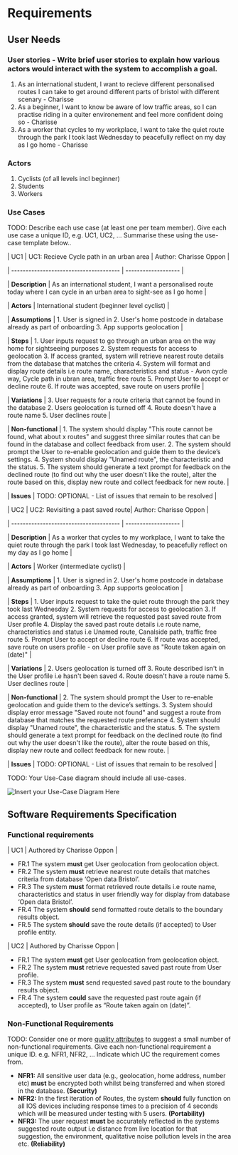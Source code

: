 # Requirements

## User Needs

### User stories - Write brief user stories to explain how various actors would interact with the system to accomplish a goal.
1. As an international student, I want to recieve different personalised routes I can take to get around different parts of bristol with different scenary - Charisse
2. As a beginner, I want to know be aware of low traffic areas, so I can practise riding in a quiter environement and feel more confident doing so - Charisse
3. As a worker that cycles to my workplace, I want to take the quiet route through the park I took last Wednesday to peacefully reflect on my day as I go home - Charisse

### Actors
1. Cyclists (of all levels incl beginner)
2. Students
3. Workers

### Use Cases
TODO: Describe each use case (at least one per team member).
    Give each use case a unique ID, e.g. UC1, UC2, ...
    Summarise these using the use-case template below..

| UC1 | UC1: Recieve Cycle path in an urban area | Author: Charisse Oppon |

| -------------------------------------- | ------------------- |

| **Description** | As an international student, I want a personalised route today where I can cycle in an urban area to sight-see as I go home |

| **Actors** | International student (beginner level cyclist) |

| **Assumptions** | 1. User is signed in 2. User's home postcode in database already as part of onboarding 3. App supports geolocation |

| **Steps** | 1. User inputs request to go through an urban area on the way home for 
                 sightseeing purposes
              2. System requests for access to geolocation
              3. If access granted, system will retrieve nearest route details from the database 
                 that matches the criteria
              4. System will format and display route details i.e route name, characteristics and 
                 status - Avon cycle way, Cycle path in ubran area, traffic free route 
              5. Prompt User to accept or decline route 
              6. If route was accepted, save route on users profile |
              
| **Variations** | 3. User requests for a route criteria that cannot be found in the database 
                   2. Users geolocation is turned off
                   4. Route doesn't have a route name 
                   5. User declines route |
                   
| **Non-functional** | 1. The system should display "This route cannot be found, what about x routes" and suggest three similar routes that can be found in the database and collect feedback from user. 2. The system should prompt the User to re-enable geolocation and guide them to the device’s settings. 4. System should display "Unamed route", the characteristic and the status. 5. The system should generate a text prompt for feedback on the declined route (to find out why the user doesn't like the route), alter the route based on this, display new route and collect feedback for new route. |
                          
| **Issues** | TODO: OPTIONAL - List of issues that remain to be resolved |


| UC2 | UC2: Revisiting a past saved route| Author: Charisse Oppon |

| -------------------------------------- | ------------------- |

| **Description** | As a worker that cycles to my workplace, I want to take the quiet route through the park I took last Wednesday, to peacefully reflect on my day as I go home |

| **Actors** | Worker (intermediate cyclist) |

| **Assumptions** | 1. User is signed in 2. User's home postcode in database already as part of onboarding 3. App supports geolocation |

| **Steps** | 1. User inputs request to take the quiet route through the park they took last 
                 Wednesday
              2. System requests for access to geolocation
              3. If access granted, system will retrieve the requested past saved route from 
                 User profile 
              4. Display the saved past route details i.e route name, characteristics and 
                 status i.e  Unamed route, Canalside path, traffic free route 
              5. Prompt User to accept or decline route 
              6. If route was accepted, save route on users profile - on User profile save as 
                 "Route taken again on (date)" |
              
| **Variations** | 2. Users geolocation is turned off
                   3. Route described isn't in the User profile i.e hasn't been saved
                   4. Route doesn't have a route name 
                   5. User declines route |
                   
| **Non-functional** | 2. The system should prompt the User to re-enable geolocation and guide them to the device’s settings. 3. System should display error message "Saved route not found" and suggest a route from database that matches the requested route preferance 4. System should display "Unamed route", the characteristic and the status. 5. The system should generate a text prompt for feedback on the declined route (to find out why the user doesn't like the route), alter the route based on this, display new route and collect feedback for new route. |
                          
| **Issues** | TODO: OPTIONAL - List of issues that remain to be resolved |

TODO: Your Use-Case diagram should include all use-cases.

![Insert your Use-Case Diagram Here](images/use-case.png)

## Software Requirements Specification
### Functional requirements

| UC1 | Authored by Charisse Oppon |

- FR.1 The system **must** get User geolocation from geolocation object.
- FR.2 The system **must** retrieve nearest route details that matches criteria from database ‘Open data Bristol’.
- FR.3 The system **must** format retrieved route details i.e route name, characteristics and status in user friendly way for display from database ‘Open data Bristol’.
- FR.4 The system **should** send formatted route details to the boundary results object.
- FR.5 The system **should** save the route details (if accepted) to User profile entity.

| UC2 | Authored by Charisse Oppon |

- FR.1 The system **must** get User geolocation from geolocation object.
- FR.2 The system **must** retrieve requested saved past route from User profile.
- FR.3 The system **must** send requested saved past route to the boundary results object.
- FR.4 The system **could** save the requested past route again (if accepted), to User profile as “Route taken again on (date)”.

### Non-Functional Requirements
TODO: Consider one or more [quality attributes](https://en.wikipedia.org/wiki/ISO/IEC_9126) to suggest a small number of non-functional requirements.
Give each non-functional requirement a unique ID. e.g. NFR1, NFR2, ...
Indicate which UC the requirement comes from.

- **NFR1:** All sensitive user data (e.g., geolocation, home address, number etc) **must** be encrypted both whilst being transferred and when stored in the database. **(Security)**
- **NFR2:** In the first iteration of Routes, the system **should** fully function on all IOS devices including response times to a precision of 4 seconds which will be measured under testing with 5 users. **(Portability)**
- **NFR3:** The user request **must** be accurately reflected in the systems suggested route output i.e distance from live location for that suggestion, the environment, qualitative noise pollution levels in the area etc. **(Reliability)**
